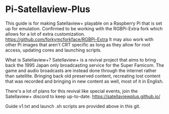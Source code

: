 # Pi-Satellaview-Plus
This guide is for making Satellaview+ playable on a Raspberry Pi that is set up for emulation. 
Confirmed to be working with the RGBPi-Extra fork which allows for a lot of extra customization. https://github.com/forkymcforkface/RGBPi-Extra
It may also work with other Pi images that aren't CRT specific as long as they allow for root access, updating cores and launching scripts.

What is Satellaview+?
Satellaview+ is a revival project that aims to bring back the 1995 Japan only broadcasting service for the Super Famicom.
The game and audio broadcasts are instead done through the internet rather than satellite. Bringing back old preserved content, recreating lost content that was recorded 
and bringing in new content as well, most of it in English. 

There's a lot of plans for this revival like special events, join the Satellaview+ discord to keep up-to-date. https://satellaviewplus.github.io/

Guide v1.txt and launch .sh scripts are provided above in this git.
